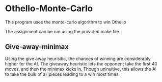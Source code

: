 # Othello-Monte-Carlo

This program uses the monte-carlo algorithm to win Othello

The assignment can be run using the provided make file

## Give-away-minimax

Using the give away heurisitic, the chances of winning are considerably
higher for the AI. The giveaway heuristic lets the opponent take
the first 40 moves, and then the minimax kicks in. Though uninuitive, this
allows the AI to take the bulk of all pieces leading to a win most times





